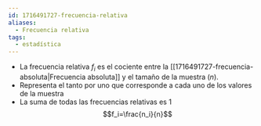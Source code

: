 ```yaml
---
id: 1716491727-frecuencia-relativa
aliases:
  - Frecuencia relativa
tags:
  - estadística
---
```



- La frecuencia relativa $f_i$ es el cociente entre la [[1716491727-frecuencia-absoluta|Frecuencia absoluta]] y el tamaño de la muestra ($n$). 
- Representa el tanto por uno que corresponde a cada uno de los valores de la muestra
- La suma de todas las frecuencias relativas es 1
$$f_i=\frac{n_i}{n}$$